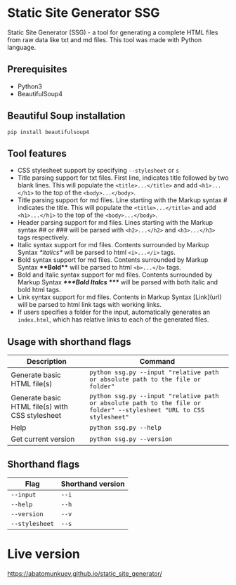 # Static Site Generator SSG
Static Site Generator (SSG) - a tool for generating a complete HTML files from raw data like txt and md files. This tool was made with Python language. 

## Prerequisites
- Python3
- BeautifulSoup4

## Beautiful Soup installation
```
pip install beautifulsoup4
```

## Tool features 
- CSS stylesheet support by specifying `--stylesheet` or `s`
- Title parsing support for txt files. First line, indicates title followed by two blank lines. This will populate the `<title>...</title>` and add `<h1>...</h1>` to the top of the `<body>...</body>`.
- Title parsing support for md files. Line starting with the Markup syntax \# indicates the title. This will populate the `<title>...</title>` and add `<h1>...</h1>` to the top of the `<body>...</body>`.
- Header parsing support for md files. Lines starting with the Markup syntax \#\# or \#\#\# will be parsed with `<h2>...</h2>` and `<h3>...</h3>` tags respectively.
- Italic syntax support for md files. Contents surrounded by Markup Syntax *\*italics\** will be parsed to html `<i>...</i>` tags.
- Bold syntax support for md files. Contents surrounded by Markup Syntax **\*\*Bold\*\*** will be parsed to html `<b>...</b>` tags.
- Bold and Italic syntax support for md files. Contents surrounded by Markup Syntax ***\*\*\*Bold Italcs \*\*\**** will be parsed with both italic and bold html tags.
- Link syntax support for md files. Contents in Markup Syntax \[Link\]\(url\) will be parsed to html link tags with working links.
- If users specifies a folder for the input, automatically generates an `index.html`, which has relative links to each of the generated files.

## Usage with shorthand flags
| Description | Command |
| ------------ | -------- |
|Generate basic HTML file(s)|`python ssg.py --input "relative path or absolute path to the file or folder"`| 
|Generate basic HTML file(s) with CSS stylesheet | `python ssg.py --input "relative path or absolute path to the file or folder" --stylesheet "URL to CSS stylesheet"`|
|Help | `python ssg.py --help` |
|Get current version | `python ssg.py --version`|

## Shorthand flags
| Flag | Shorthand version | 
| -----| ----------------- |
| `--input` | `--i` | 
| `--help` | `--h` |
| `--version` | `--v` | 
| `--stylesheet` | `--s`| 

# Live version

https://abatomunkuev.github.io/static_site_generator/
